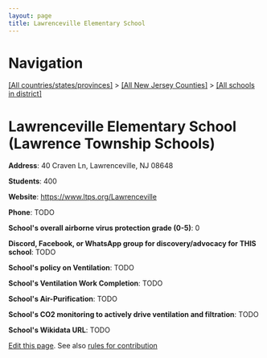 ```yaml
---
layout: page
title: Lawrenceville Elementary School
---
```

# Navigation

[[All countries/states/provinces]](../../..) > [[All New Jersey Counties]](../..) > [[All schools in district]](..)

# Lawrenceville Elementary School (Lawrence Township Schools)

**Address**: 40 Craven Ln, Lawrenceville, NJ 08648

**Students**: 400

**Website**: <https://www.ltps.org/Lawrenceville>

**Phone**: TODO

**School's overall airborne virus protection grade (0-5)**: 0

**Discord, Facebook, or WhatsApp group for discovery/advocacy for THIS school**: TODO

**School's policy on Ventilation**: TODO

**School's Ventilation Work Completion**: TODO

**School's Air-Purification**: TODO

**School's CO2 monitoring to actively drive ventilation and filtration**: TODO

**School's Wikidata URL**: TODO


[Edit this page](https://github.com/ventilate-schools/NJ/edit/main/./Mercer/Lawrence_Township_Schools/Lawrenceville_Elementary_School.md). See also [rules for contribution](../../../contribution-rules/)